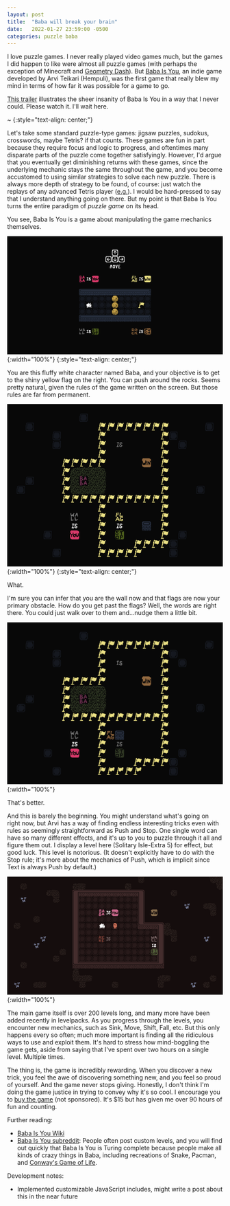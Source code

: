 ```yaml
---
layout: post
title:  "Baba will break your brain"
date:   2022-01-27 23:59:00 -0500
categories: puzzle baba
---
```


I love puzzle games. I never really played video games much, but the games I did happen to like were almost all puzzle games (with perhaps the exception of Minecraft and [Geometry Dash](https://youtu.be/Dfm_LegCN9Q)). But [Baba Is You](https://www.hempuli.com/baba/), an indie game developed by Arvi Teikari (Hempuli), was the first game that really blew my mind in terms of how far it was possible for a game to go.

[This trailer](https://youtu.be/U7MJljsoUSo) illustrates the sheer insanity of Baba Is You in a way that I never could. Please watch it. I'll wait here.

~
{:style="text-align: center;"}

Let's take some standard puzzle-type games: jigsaw puzzles, sudokus, crosswords, maybe Tetris? if that counts. These games are fun in part because they require focus and logic to progress, and oftentimes many disparate parts of the puzzle come together satisfyingly. However, I'd argue that you eventually get diminishing returns with these games, since the underlying mechanic stays the same throughout the game, and you become accustomed to using similar strategies to solve each new puzzle. There is always more depth of strategy to be found, of course: just watch the replays of any advanced Tetris player ([e.g.](https://youtu.be/_k5tP1v0w-k)). I would be hard-pressed to say that I understand anything going on there. But my point is that Baba Is You turns the entire paradigm of *puzzle game* on its head.

You see, Baba Is You is a game about manipulating the game mechanics themselves.

![baba-level-0](/assets/baba-is-you/Island-00_Baba_Is_You.png){:width="100%"}
{:style="text-align: center;"}

You are this fluffy white character named Baba, and your objective is to get to the shiny yellow flag on the right. You can push around the rocks. Seems pretty natural, given the rules of the game written on the screen. But those rules are far from permanent.

![baba-level-2](/assets/baba-is-you/Island-02_Now_What_Is_This.png){:width="100%"}
{:style="text-align: center;"}

What.

I'm sure you can infer that you are the wall now and that flags are now your primary obstacle. How do you get past the flags? Well, the words are right there. You could just walk over to them and...nudge them a little bit.

![baba-level-2-again](/assets/baba-is-you/Island-02_Now_What_Is_This-2.png){:width="100%"}

That's better.

And this is barely the beginning. You might understand what's going on right now, but Arvi has a way of finding endless interesting tricks even with rules as seemingly straightforward as Push and Stop. One single word can have so many different effects, and it's up to you to puzzle through it all and figure them out. I display a level here (Solitary Isle-Extra 5) for effect, but good luck. This level is notorious. (It doesn't explicitly have to do with the Stop rule; it's more about the mechanics of Push, which is implicit since Text is always Push by default.)

![baba-level-2-e5](/assets/baba-is-you/Dungeon.png){:width="100%"}

The main game itself is over 200 levels long, and many more have been added recently in levelpacks. As you progress through the levels, you encounter new mechanics, such as Sink, Move, Shift, Fall, etc. But this only happens every so often; much more important is finding all the ridiculous ways to use and exploit them. It's hard to stress how mind-boggling the game gets, aside from saying that I've spent over two hours on a single level. Multiple times.

The thing is, the game is incredibly rewarding. When you discover a new trick, you feel the awe of discovering something new, and you feel so proud of yourself. And the game never stops giving. Honestly, I don't think I'm doing the game justice in trying to convey why it's so cool. I encourage you to [buy the game](https://store.steampowered.com/app/736260/Baba_Is_You/) (not sponsored). It's $15 but has given me over 90 hours of fun and counting.

Further reading:
* [Baba Is You Wiki](https://babaiswiki.fandom.com/wiki/Baba_Is_You_Wiki)
* [Baba Is You subreddit](https://www.reddit.com/r/BabaIsYou/): People often post custom levels, and you will find out quickly that Baba Is You is Turing complete because people make all kinds of crazy things in Baba, including recreations of Snake, Pacman, and [Conway's Game of Life](https://youtu.be/YH0NR1kmMUo).

Development notes:
* Implemented customizable JavaScript includes, might write a post about this in the near future
